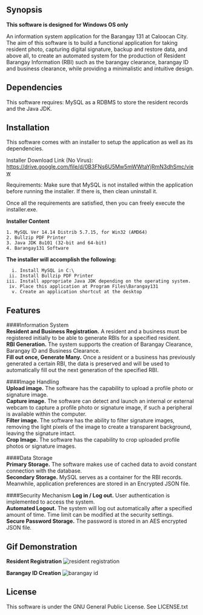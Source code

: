 ## Synopsis

**This software is designed for Windows OS only**

An information system application for the Barangay 131 at Caloocan City. The aim of this software is to build a functional application for taking resident photo, capturing digital signature, backup and restore data, and above all, to create an automated system for the production of Resident Barangay Information (RBI) such as the barangay clearance, barangay ID and business clearance, while providing a minimalistic and intuitive design.

## Dependencies

This software requires: MySQL as a RDBMS to store the resident records and the Java JDK.

## Installation

This software comes with an installer to setup the application as well as its dependencies. 

Installer Download Link (No Virus): https://drive.google.com/file/d/0B3FNs6U5Mw5mWWtaYjRmN3dhSmc/view

Requirements: Make sure that MySQL is not installed within the application before running the installer. If there is, then clean uninstall it.

Once all the requirements are satisfied, then you can freely execute the installer.exe.

**Installer Content**
	
	1. MySQL Ver 14.14 Distrib 5.7.15, for Win32 (AMD64)
	2. Bullzip PDF Printer
	3. Java JDK 8u101 (32-bit and 64-bit)
	4. Barangay131 Software

**The installer will accomplish the following:**
	  
	  i. Install MySQL in C:\
	 ii. Install Bullzip PDF Printer
	iii. Install appropriate Java JDK depending on the operating system.
	 iv. Place this application at Program Files\Barangay131
	  v. Create an application shortcut at the desktop

## Features
####Information System  
**Resident and Business Registration.** A resident and a business must be registered initially to be able to generate RBIs for a specified resident.  
**RBI Generation.** The system supports the creation of Barangay Clearance, Barangay ID and Business Clearance.  
**Fill out once, Generate Many.** Once a resident or a business has previously generated a certain RBI, the data is preserved and will be used to automatically fill out the next generation of the specified RBI.  

####Image Handling  
**Upload image.** The software has the capability to upload a profile photo or signature image.  
**Capture image.** The software can detect and launch an internal or external webcam to capture a profile photo or signature image, if such a peripheral is available within the computer.  
**Filter image.** The software has the ability to filter signature images, removing the light pixels of the image to create a transparent background, leaving the signature intact.  
**Crop Image.** The software has the capability to crop uploaded profile photos or signature images.  

####Data Storage  
**Primary Storage.** The software makes use of cached data to avoid constant connection with the database.  
**Secondary Storage.** MySQL serves as a container for the RBI records. Meanwhile, application preferences are stored in an Encrypted JSON file.  

####Security Mechanism
**Log in / Log out.** User authentication is implemented to access the system.  
**Automated Logout.** The system will log out automatically after a specified amount of time. Time limit can be modified at the security settings.  
**Secure Password Storage.** The password is stored in an AES encrypted JSON file.  

## Gif Demonstration
**Resident Registration**
![resident registration](https://cloud.githubusercontent.com/assets/12520299/20195048/e7df228e-a7cf-11e6-8f3b-24e6c1f6fd36.gif)

**Barangay ID Creation**
![barangay id](https://cloud.githubusercontent.com/assets/12520299/20195060/f0c4f554-a7cf-11e6-988e-963eb83a0af3.gif)

## License

This software is under the GNU General Public License. 
See LICENSE.txt
